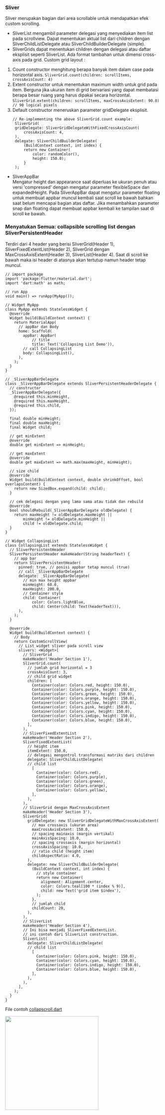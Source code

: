 ### Sliver
Sliver merupakan bagian dari area scrollable untuk mendapatkan efek custom scrolling.
- SliverList mengambil parameter delegasi yang menyediakan item list pada scrollview. 
Dapat menentukan aktual list dari children dengan SliverChildListDelegate atau SliverChildBuilderDelegate (simple).
- SliverGrids dapat menentukan children dengan delegasi atau daftar eksplisit seperti SliverList. 
Ada format tambahan untuk dimensi cross-axis pada grid. 
Custom grid layout :
1. Count constructor menghitung berapa banyak item dalam case pada horizontal axis.
   `SliverGrid.count(children: scrollItems, crossAxisCount: 4)`
2. Extent constructor untuk menentukan maximum width untuk grid pada item. 
   Berguna jika ukuran item di grid bervariasi yang dapat membatasi berapa besar ruang yang harus dipakai secara horizontal. 
   `SliverGrid.extent(children: scrollItems, maxCrossAxisExtent: 90.0) // 90 logical pixels`
3. Default constructor meneruskan parameter gridDelegate eksplisit.
   ```
   // Re-implementing the above SliverGrid.count example:
    SliverGrid(
    gridDelegate: SliverGridDelegateWithFixedCrossAxisCount(
        crossAxisCount: 4,
    ),
    delegate: SliverChildBuilderDelegate(
        (BuildContext context, int index) {
        return new Container(
            color: randomColor(),
            height: 150.0);
        }
    );
   ```
- SliverAppBar\
  Mengatur height dan appearance saat diperluas ke ukuran penuh atau 
  versi 'compressed' dengan mengatur parameter flexibleSpace dan expandedHeight. 
  Pada SliverAppBar dapat mengatur parameter floating untuk membuat appbar muncul kembali 
  saat scroll ke bawah bahkan saat belum mencapai bagian atas daftar. 
  Jika menambahkan parameter snap dan floating dapat membuat appbar kembali ke tampilan saat di scroll ke bawah. 
### Menyatukan Semua: collapsible scrolling list dengan SliverPersistentHeader
Terdiri dari 4 header yang berisi SliverGrid(Header 1), SliverFixedExtentList(Header 2), 
SliverGrid dengan MaxCrossAxisExtent(Header 3), SliverList(Header 4). 
Saat di scroll ke bawah maka isi header di atasnya akan tertutup namun header tetap muncul.
```
// import package
import 'package:flutter/material.dart';
import 'dart:math' as math;

// run App
void main() => runApp(MyApp());

// Widget MyApp
class MyApp extends StatelessWidget {
  @override
  Widget build(BuildContext context) {
    return MaterialApp(
      // appBar dan Body
      home: Scaffold(
        appBar: AppBar(
            // title
            title: Text('Collapsing List Demo')),
        // call CollapsingList
        body: CollapsingList(),
      ),
    );
  }
}

// _SliverAppBarDelegate
class _SliverAppBarDelegate extends SliverPersistentHeaderDelegate {
  // constructor
  _SliverAppBarDelegate({
    @required this.minHeight,
    @required this.maxHeight,
    @required this.child,
  });

  final double minHeight;
  final double maxHeight;
  final Widget child;

  // get minExtent
  @override
  double get minExtent => minHeight;

  // get maxExtent
  @override
  double get maxExtent => math.max(maxHeight, minHeight);

  // size child
  @override
  Widget build(BuildContext context, double shrinkOffset, bool overlapsContent) {
    return new SizedBox.expand(child: child);
  }

  // cek delegasi dengan yang lama sama atau tidak dan rebuild
  @override
  bool shouldRebuild(_SliverAppBarDelegate oldDelegate) {
    return maxHeight != oldDelegate.maxHeight ||
        minHeight != oldDelegate.minHeight ||
        child != oldDelegate.child;
  }
}

// Widget CollapsingList
class CollapsingList extends StatelessWidget {
  // SliverPersistentHeader
  SliverPersistentHeader makeHeader(String headerText) {
    // app bar
    return SliverPersistentHeader(
      pinned: true, // posisi appbar tetap muncul (true)
      // call _SliverAppBarDelegate
      delegate: _SliverAppBarDelegate(
        // min max height appbar
        minHeight: 60.0,
        maxHeight: 200.0,
        // Container style
        child: Container(
            color: Colors.lightBlue, 
            child: Center(child: Text(headerText))),
      ),
    );
  }

  @override
  Widget build(BuildContext context) {
    // Body
    return CustomScrollView(
      // List widget sliver pada scroll view
      slivers: <Widget>[
        // SliverGrid
        makeHeader('Header Section 1'),
        SliverGrid.count(
          // jumlah grid horizontal = 3
          crossAxisCount: 3,
          // child grid widget
          children: [
            Container(color: Colors.red, height: 150.0),
            Container(color: Colors.purple, height: 150.0),
            Container(color: Colors.green, height: 150.0),
            Container(color: Colors.orange, height: 150.0),
            Container(color: Colors.yellow, height: 150.0),
            Container(color: Colors.pink, height: 150.0),
            Container(color: Colors.cyan, height: 150.0),
            Container(color: Colors.indigo, height: 150.0),
            Container(color: Colors.blue, height: 150.0),
          ],
        ),
        // SliverFixedExtentList
        makeHeader('Header Section 2'),
        SliverFixedExtentList(
          // height item
          itemExtent: 150.0,
          // delegasi mengontrol transformasi matriks dari children
          delegate: SliverChildListDelegate(
          // child list
            [
              Container(color: Colors.red),
              Container(color: Colors.purple),
              Container(color: Colors.green),
              Container(color: Colors.orange),
              Container(color: Colors.yellow),
            ],
          ),
        ),
        // SliverGrid dengan MaxCrossAxisExtent
        makeHeader('Header Section 3'),
        SliverGrid(
          gridDelegate: new SliverGridDelegateWithMaxCrossAxisExtent(
            // max crossaxis (ukuran area)
            maxCrossAxisExtent: 150.0,
            // spacing mainaxis (margin vertikal)
            mainAxisSpacing: 10.0,
            // spacing crossaxis (margin horizontal)
            crossAxisSpacing: 10.0,
            // ratio child (height item)
            childAspectRatio: 4.0,
          ),
          delegate: new SliverChildBuilderDelegate(
            (BuildContext context, int index) {
              // style container
              return new Container(
                alignment: Alignment.center,
                color: Colors.teal[100 * (index % 9)],
                child: new Text('grid item $index'),
              );
            },
            // jumlah child
            childCount: 20,
          ),
        ),
        // SliverList
        makeHeader('Header Section 4'),
        // Ini bisa menjadi SliverFixedExtentList.
        // ini contoh dari SliverList construction.
        SliverList(
          delegate: SliverChildListDelegate(
          // child list
            [
              Container(color: Colors.pink, height: 150.0),
              Container(color: Colors.cyan, height: 150.0),
              Container(color: Colors.indigo, height: 150.0),
              Container(color: Colors.blue, height: 150.0),
            ],
          ),
        ),
      ],
    );
  }
}
```
File contoh [collapscroll.dart](https://github.com/Fourthten/praxis-academy/blob/master/novice/02-05/latihan/collapscroll.dart)

<img src="https://github.com/Fourthten/praxis-academy/blob/master/novice/02-05/latihan/record/getitall.gif" width="300">
